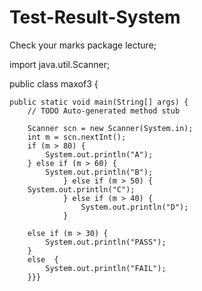# Test-Result-System
Check your marks
package lecture;

import java.util.Scanner;

public class maxof3 {

	public static void main(String[] args) {
		// TODO Auto-generated method stub

		Scanner scn = new Scanner(System.in);
		int m = scn.nextInt();
		if (m > 80) {
			System.out.println("A");
		} else if (m > 60) {
			System.out.println("B");
				} else if (m > 50) {
		System.out.println("C"); 
				} else if (m > 40) {
					System.out.println("D");
				}
		
		else if (m > 30) {
			System.out.println("PASS");
		} 
		else  {
			System.out.println("FAIL"); 
		}}} 
